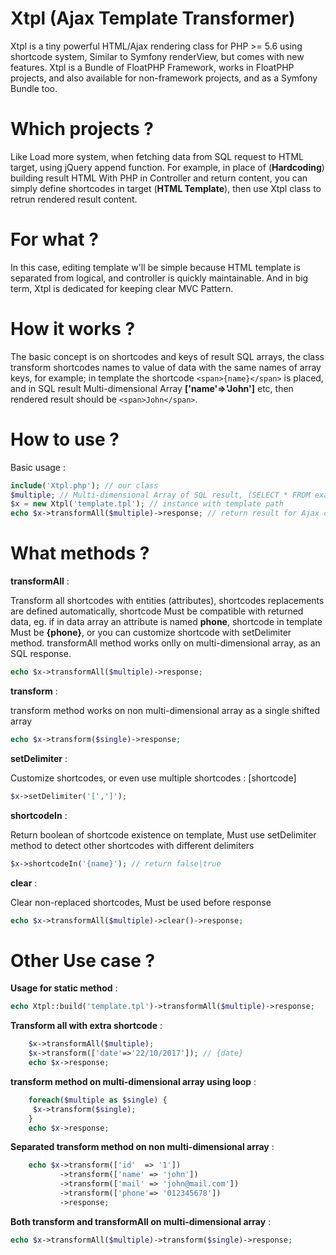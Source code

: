 # Xtpl (Ajax Template Transformer)
Xtpl is a tiny powerful HTML/Ajax rendering class for PHP >= 5.6 using shortcode system, Similar to Symfony renderView, but comes with new features.
Xtpl is a Bundle of FloatPHP Framework, works in FloatPHP projects, and also available for non-framework projects, and as a Symfony Bundle too.

# Which projects ?

Like Load more system, when fetching data from SQL request to HTML target, using jQuery append function.
For example, in place of (**Hardcoding**) building result HTML With PHP in Controller and return content, you can simply define shortcodes in target (**HTML Template**), then use Xtpl class to retrun rendered result content.

# For what ?

In this case, editing template w'll be simple because HTML template is separated from logical, and controller is quickly maintainable.
And in big term, Xtpl is dedicated for keeping clear MVC Pattern.

# How it works ?

The basic concept is on shortcodes and keys of result SQL arrays, the class transform shortcodes names to value of data with the same names of array keys, for example; in template the shortcode ```<span>{name}</span>``` is placed, and in SQL result Multi-dimensional Array **['name'=>'John']** etc, then rendered result should be ```<span>John</span>```.

# How to use ?

Basic usage :

```PHP
include('Xtpl.php'); // our class
$multiple; // Multi-dimensional Array of SQL result, (SELECT * FROM example)
$x = new Xtpl('template.tpl'); // instance with template path
echo $x->transformAll($multiple)->response; // return result for Ajax call
```

# What methods ?

**transformAll** :

Transform all shortcodes with entities (attributes), shortcodes replacements are defined automatically, shortcode Must be compatible with returned data, eg. if in data array an attribute is named **phone**, shortcode in template Must be **{phone}**, or you can customize shortcode with setDelimiter method.
transformAll method works onlly on multi-dimensional array, as an SQL response.

```PHP
echo $x->transformAll($multiple)->response;
```

**transform** :

transform method works on non multi-dimensional array as a single shifted array

```PHP
echo $x->transform($single)->response;
```

**setDelimiter** :

Customize shortcodes, or even use multiple shortcodes : [shortcode]

```PHP
$x->setDelimiter('[',']');
```

**shortcodeIn** :

Return boolean of shortcode existence on template,
Must use setDelimiter method to detect other shortcodes with different delimiters

```PHP
$x->shortcodeIn('{name}'); // return false|true
```

**clear** :

Clear non-replaced shortcodes, Must be used before response

```PHP
echo $x->transformAll($multiple)->clear()->response;
```

# Other Use case ?

**Usage for static method** :

```PHP
echo Xtpl::build('template.tpl')->transformAll($multiple)->response;
```

**Transform all with extra shortcode** :

```PHP
	$x->transformAll($multiple);
	$x->transform(['date'=>'22/10/2017']); // {date}
	echo $x->response;
```

**transform method on multi-dimensional array using loop** :

```PHP
	foreach($multiple as $single) {
	 $x->transform($single);
	}
	echo $x->response;
```

**Separated transform method on non multi-dimensional array** :

```PHP
	echo $x->transform(['id'  => '1'])
	       ->transform(['name' => 'john'])
	       ->transform(['mail' => 'john@mail.com'])
	       ->transform(['phone'=> '012345678'])
	       ->response;
```

**Both transform and transformAll on multi-dimensional array** :

```PHP
echo $x->transformAll($multiple)->transform($single)->response;
```
